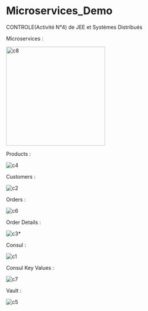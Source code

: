 # Microservices_Demo
CONTROLE(Activité N°4) de JEE et Systèmes Distribués

Microservices : 

<img width="269" alt="c8" src="https://github.com/imadett88/Microservices_E-Commerce/assets/83021588/087b04b1-3ecd-4c1e-9cea-d7deb158d66c">

Products :

![c4](https://github.com/imadett88/Microservices_E-Commerce/assets/83021588/d518fd34-e6ef-40ed-9bd3-e9296982eb33)

Customers :

![c2](https://github.com/imadett88/Microservices_E-Commerce/assets/83021588/2c01d1c5-343a-4abd-9cfc-d12027ff264b)

Orders :

![c6](https://github.com/imadett88/Microservices_E-Commerce/assets/83021588/29147687-c04c-4b90-b33a-3dd7c95295d7)

Order Details :

![c3](https://github.com/imadett88/Microservices_E-Commerce/assets/83021588/f9d5153f-d566-4a55-95ce-dcf0fc878f8f)*

Consul :

![c1](https://github.com/imadett88/Microservices_E-Commerce/assets/83021588/af70a6aa-5bb7-4ca0-819e-afaf95645fd8)

Consul Key Values :

![c7](https://github.com/imadett88/Microservices_E-Commerce/assets/83021588/6e92664c-82cb-48f6-a068-604140752e0c)

Vault :

![c5](https://github.com/imadett88/Microservices_E-Commerce/assets/83021588/4428fef6-e491-4e50-8af6-4d5a28e20d63)






